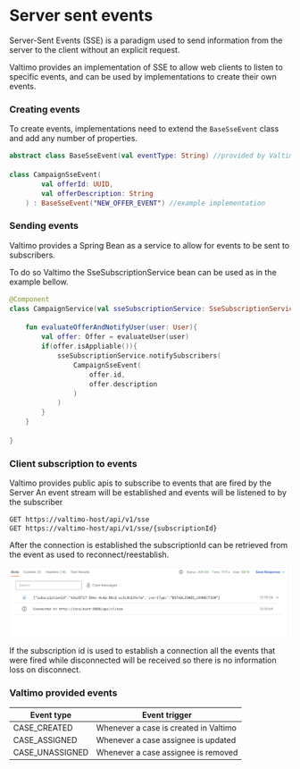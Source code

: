 # Server sent events

Server-Sent Events (SSE) is a paradigm used to send information from the server to the client
without an explicit request. 

Valtimo provides an implementation of SSE to allow
web clients to listen to specific events, and can be used by implementations to create their
own events.

### Creating events

To create events, implementations need to extend the `BaseSseEvent` class
and add any number of properties.

```kotlin
abstract class BaseSseEvent(val eventType: String) //provided by Valtimo

class CampaignSseEvent(
        val offerId: UUID,
        val offerDescription: String
    ) : BaseSseEvent("NEW_OFFER_EVENT") //example implementation
```

### Sending events

Valtimo provides a Spring Bean as a service to allow for events to be sent to
subscribers.

To do so Valtimo the SseSubscriptionService bean can be used as in the example bellow.

```kotlin
@Component
class CampaignService(val sseSubscriptionService: SseSubscriptionService){
    
    fun evaluateOfferAndNotifyUser(user: User){
        val offer: Offer = evaluateUser(user)
        if(offer.isAppliable()){
            sseSubscriptionService.notifySubscribers(
                CampaignSseEvent(
                    offer.id,
                    offer.description
                )
            )
        }
    }
    
}
```

### Client subscription to events

Valtimo provides public apis to subscribe to events that are fired by the Server
An event stream will be established and events will be listened to by the subscriber
```
GET https://valtimo-host/api/v1/sse 
GET https://valtimo-host/api/v1/sse/{subscriptionId}
```

After the connection is established the subscriptionId can be retrieved from the event
as used to reconnect/reestablish.

![Established connection](img/established-connection.png)

If the subscription id is used to establish a connection all the events that were fired while disconnected
will be received so there is no information loss on disconnect.

### Valtimo provided events

| Event type      | Event trigger                         |
|-----------------|---------------------------------------|
| CASE_CREATED    | Whenever a case is created in Valtimo |
| CASE_ASSIGNED   | Whenever a case assignee is updated   |
| CASE_UNASSIGNED | Whenever a case assignee is removed   |


